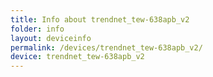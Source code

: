 ```yaml
---
title: Info about trendnet_tew-638apb_v2
folder: info
layout: deviceinfo
permalink: /devices/trendnet_tew-638apb_v2/
device: trendnet_tew-638apb_v2
---
```

